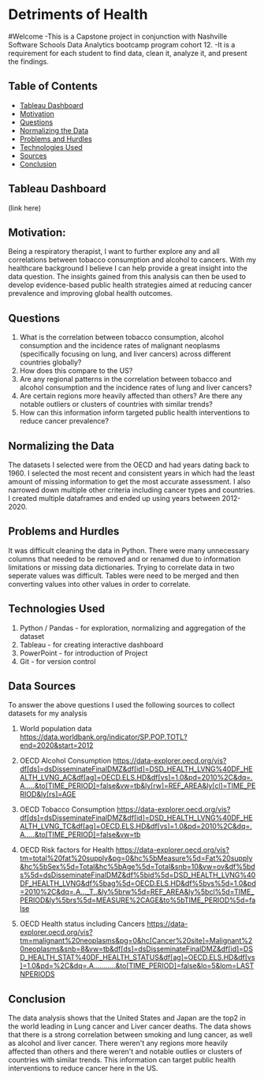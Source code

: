 # Detriments of Health

#Welcome
-This is a Capstone project in conjunction with Nashville Software Schools Data Analytics bootcamp program cohort 12. 
-It is a requirement for each student to find data, clean it, analyze it, and present the findings.


## Table of Contents
* [Tableau Dashboard](#Tableau-dashboard)
* [Motivation](#motivation)
* [Questions](#questions)
* [Normalizing the Data](#normaling-the-data)
* [Problems and Hurdles](#problems-and-hurdles)
* [Technologies Used](#technologies-used)
* [Sources](#sources)
* [Conclusion](#conclusion)


## Tableau Dashboard
(link here)


## Motivation:
Being a respiratory therapist, I want to further explore any and all correlations between tobacco consumption and alcohol to cancers. With my healthcare background I believe I can help provide a great insight into the data question.  The insights gained from this analysis can then be used to develop evidence-based public health strategies aimed at reducing cancer prevalence and improving global health outcomes.


## Questions
1) What is the correlation between tobacco consumption, alcohol consumption and the incidence rates of malignant neoplasms (specifically focusing on lung, and liver cancers) across different countries globally?
2) How does this compare to the US?
3) Are any regional patterns in the correlation between tobacco and alcohol consumption and the incidence rates of lung and liver cancers?
4) Are certain regions more heavily affected than others? Are there any notable outliers or clusters of countries with similar trends?
5) How can this information inform targeted public health interventions to reduce cancer prevalence?


## Normalizing the Data
The datasets I selected were from the OECD and had years dating back to 1960. I selected the most recent and consistent years in which had the least amount of missing information to get the most accurate assessment. I also narrowed down multiple other criteria including cancer types and countries. I created multiple dataframes and ended up using years between 2012-2020.


## Problems and Hurdles
It was difficult cleaning the data in Python. There were many unnecessary columns that needed to be removed and or renamed due to information limitations or missing data dictionaries. Trying to correlate data in two seperate values was difficult. Tables were need to be merged and then converting values into other values in order to correlate.


## Technologies Used
1) Python / Pandas - for exploration, normalizing and aggregation of the dataset
2) Tableau - for creating interactive dashboard
3) PowerPoint - for introduction of Project
4) Git - for version control


## Data Sources
To answer the above questions I used the following sources to collect datasets for my analysis

1) World population data
https://data.worldbank.org/indicator/SP.POP.TOTL?end=2020&start=2012

2) OECD Alcohol Consumption
https://data-explorer.oecd.org/vis?df[ds]=dsDisseminateFinalDMZ&df[id]=DSD_HEALTH_LVNG%40DF_HEALTH_LVNG_AC&df[ag]=OECD.ELS.HD&df[vs]=1.0&pd=2010%2C&dq=.A.....&to[TIME_PERIOD]=false&vw=tb&ly[rw]=REF_AREA&ly[cl]=TIME_PERIOD&ly[rs]=AGE

3) OECD Tobacco Consumption
https://data-explorer.oecd.org/vis?df[ds]=dsDisseminateFinalDMZ&df[id]=DSD_HEALTH_LVNG%40DF_HEALTH_LVNG_TC&df[ag]=OECD.ELS.HD&df[vs]=1.0&pd=2010%2C&dq=.A.....&to[TIME_PERIOD]=false&vw=tb

4) OECD Risk factors for Health
https://data-explorer.oecd.org/vis?tm=total%20fat%20supply&pg=0&hc%5bMeasure%5d=Fat%20supply&hc%5bSex%5d=Total&hc%5bAge%5d=Total&snb=10&vw=ov&df%5bds%5d=dsDisseminateFinalDMZ&df%5bid%5d=DSD_HEALTH_LVNG%40DF_HEALTH_LVNG&df%5bag%5d=OECD.ELS.HD&df%5bvs%5d=1.0&pd=2010%2C&dq=.A..._T..&ly%5brw%5d=REF_AREA&ly%5bcl%5d=TIME_PERIOD&ly%5brs%5d=MEASURE%2CAGE&to%5bTIME_PERIOD%5d=false

5) OECD Health status including Cancers
https://data-explorer.oecd.org/vis?tm=malignant%20neoplasms&pg=0&hc[Cancer%20site]=Malignant%20neoplasms&snb=8&vw=tb&df[ds]=dsDisseminateFinalDMZ&df[id]=DSD_HEALTH_STAT%40DF_HEALTH_STATUS&df[ag]=OECD.ELS.HD&df[vs]=1.0&pd=%2C&dq=.A...........&to[TIME_PERIOD]=false&lo=5&lom=LASTNPERIODS


## Conclusion
The data analysis shows that the United States and Japan are the top2 in the world leading in Lung cancer and Liver cancer deaths. The data shows that there is a strong correlation between smoking and lung cancer, as well as alcohol and liver cancer. There weren't any regions more heavily affected than others and there weren't and notable outlies or clusters of countries with similar trends. This information can target public health interventions to reduce cancer here in the US.